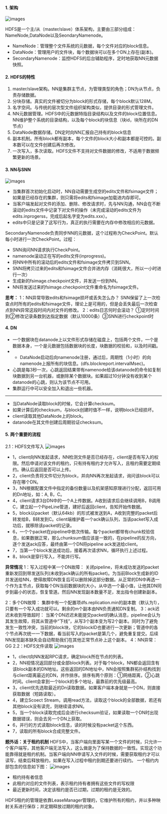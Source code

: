 #### 1. 架构
![images](https://cdn.nlark.com/yuque/0/2021/webp/21887442/1634982113724-0eb86ebe-05a0-44a3-9830-9d925668cd4d.webp?x-oss-process=image%2Fresize%2Cw_591%2Climit_0)

HDFS是一个主/从（master/slave）体系架构，主要由三部分组成：NameNode,DataNode以及SeondaryNamenode。
* NameNode：管理整个文件系统的元数据，每个文件对应的block信息。
* DataNode：管理用户的文件块，每个数据块可以在多个DN上存在(副本)。
* SecondaryNamenode：监控HDFS的后台辅助程序，定时地获取NN元数据快照。


#### 2. HDFS的特性
1. master/slave架构。NN是集群主节点，为管理类型的角色；DN为从节点，负责存储数据。
2. 分块存储。真实的文件被切分为block的形式存储，每个block默认128M。
3. 名字空间。与传统的层次型文件组织架构类似，提供目录的形式管理文件。
4. NN元数据管理。HDFS中的元数据特指目录结构以及文件的block位置信息。NN维护整个系统的目录结构，以及每个block的块信息（块id，块所在的DN节点）
5. DataNode数据存储。DN定时向NN汇报自己持有的block信息
6. 副本机制。所有block都有副本，每个文件的block大小和副本都是可控的。副本数可以在文件创建后再次修改。
7. 一次写入，多次读取。HDFS文件不支持对文件数据的修改，不适用于数据频繁更新的场景。

#### 3. NN与SNN
![images](https://cdn.nlark.com/yuque/0/2021/webp/21887442/1634983317299-e3a1ee97-3730-4900-bee3-00c19fc97727.webp?x-oss-process=image%2Fresize%2Cw_881%2Climit_0)
* 当集群首次初始化启动时，NN自动需要生成空的edits文件和fsimage文件；如果是已经存在的集群，则只需将edits和fsimage加载进内存即可。
* 当客户端发起对文件的添加、删除、修改请求时，先与NN沟通，NN会在不断滚动的edits文件中记录下对文件的操作（未完成滚动的edits文件为edits.inprogerss，完成后起名字变为edits.xxx）。
* edits中只是记录了这写行为，真正的执行需要在内存中修改相应的元数据。

SecondaryNamenode负责同步NN的元数据，这个过程称为CheckPoint。默认每小时进行一次CheckPoint。过程：
* SNN询问NN请求执行CheckPoint。
* namenode滚动正在写的edits文件(inprogress)。
* 将NN中所有的滚动后的edits文件和fsimage文件拷贝到SNN。
* SNN将拷贝过来的edits和fsimage文件合并进内存（消耗很大，所以一小时进行一次）
* 生成新的fsimage.checkpoint文件，并发送一份到NN。
* NN将发送过来的fsimage.checkpoint文件重命名为fsimage文件。

**思考：**
1：NN异常导致edits和fsimage损坏或丢失怎么办？
SNN保留了上一次检查点时所有的edits和fsimage文件，理论上是可用的，但是会丢失最后一次检查点到NN异常这段时间内对文件的修改。
2：edits日志何时会滚动？
①定时时间到②修改记录条数到达指定数据（默认10000条）③SNN进行checkpoint时

#### 4. DN
* 一个数据块在datanode上以文件形式存储在磁盘上，包括两个文件，一个是数据本身，一个是元数据包括数据块的长度，块数据的校验和，以及时间戳。
* * DataNode启动后向namenode注册，通过后，周期性（1小时）的向namenode上报所有的块信息。(dfs.blockreport.intervalMsec)。
* 心跳是每3秒一次，心跳返回结果带有namenode给该datanode的命令如复制块数据到另一台机器，或删除某个数据块。如果超过10分钟没有收到某个datanode的心跳，则认为该节点不可用。
* 集群运行中可以安全加入和退出一些机器。

*****************************
* 当DataNode读取block的时候，它会计算checksum。
* 如果计算后的checksum，与block创建时值不一样，说明block已经损坏。
* client读取其他DataNode上的block。
* datanode在其文件创建后周期验证checksum。


#### 5. 两个重要的流程
2.1：HDFS文件写入
![images](https://cdn.nlark.com/yuque/0/2021/webp/21887442/1634983215955-366eb823-ae78-49cf-9918-677a26300c28.webp?x-oss-process=image%2Fresize%2Cw_711%2Climit_0)
* 1，client向NN发起请求，NN检测文件是否已经存在，client是否有写入的权限。然后申请对该文件的租约，只有持有租约才允许写入，且租约需要定期续约。确认后返回是否可以上传。
* 2，client负责将文件切分为block，并向NN再次发起请求，询问该block可以存在哪个DN。
* 3，NN根据配置文件中指定的备份数量以及机架感知原理进行分配，返回可用的Dn地址，如：A, B，C。
* 4，client请求3台DN中的一个A上传数据。A收到请求后会继续调用B，B调用C，建立起一个PipeLine管道，建好后返回client，告知开始传数据。
* 5，block以packet（默认64kb）的形式被发送到A，A收到完整的packet后转发给B，B转发到C。client端维护着一个ack确认队列，当该packet写入成功后，就移除该packet的记录。
* 6，一个个packet在pipeline中依次传输。每个packet都带有chunk校验信息，如果数据正常，那么chunksum值应该是一致的，在pipeline的反方向，逐个发送ack应答，最终由第一个DN将pipeline ack发送给client。
* 7，当第一个block发送成功后，接着再次请求NN，循环执行上述过程。
* 8，block是穿行写入，不能并行写。


**异常情况**
1：写入过程中某一个DN故障：
关闭pipeline，将未成功发送的packet重新发回到带发送队列(未收到ack确认的所有packet)。为当前Block生成新的ID并发送给NN，使得故障DN恢复后可以删除掉这部分数据。从正常的DN中再选一个作为主节点，获取每个DN当前数据块的大小，从中选一个最小值，让他其DN同步到最小的状态，恢复管道。然后NN发现副本数量不足，发出指令创建新副本。

2：多个DN故障：
集群中有一个配置项dfs.replication.min的副本数（默认为1），只要有一个写入成功就可以。剩余的m个副本由NN负责通知DN复制。
3：ack迟迟未收到导致超时：
当某个DN迟迟未能提交packet的确认消息，pipeline会认为其发生故障，将其从管道中“下线”，从写3个副本变为写2个副本。同时为了避免发生一致性冲突，当前的block块，它的blockID也要进行一次更新；管道中的各个节点再次统一一下数据，看当前写入的packet是第几个，避免重复提交。后续NN发现副本缺失会自动帮助我们在其他正常节点补上这个副本。
4：NN异常：
GG
2.2：HDFS文件读取
![images](https://cdn.nlark.com/yuque/0/2021/webp/21887442/1634983276795-aa6dc69f-e346-41bd-a36e-065c6295ee51.webp?x-oss-process=image%2Fresize%2Cw_711%2Climit_0)
* 1，cliect向NN发起RPC请求，确定block所在节点的列表。
* 2，NN视情况返回部分或全部block列表。对于每个block，NN都会返回含有该block副本的DN地址。这些返回的DN地址中，NN会按照集群拓扑结构找到与client距离最近的DN，并作排序。排序有两个原则：①网络距离，②心跳时间。client会拿到一个block的多个地址，最靠前的优先级最高。
* 3，client优先选取最近的Dn读取数据。如果客户端本身就是一个DN，则直接获取数据（短路读取）。
* 4，建立Scoect Stream，调用read方法，读取这个block的全部数据，若还有其他block没有读完，则继续请求NN。
* 5，当一个block读取完成后会进行checksum验证，如果读取一个DN时出现数据错误，则会去另一个DN上获取。
* 6，并行的方式读取block信息，读的时候没有packet这个东西。
* 7，读取的所有block合成完整文件。

**题外话：关于租约机制**
HDFS中，当客户端向里面写某一个文件的时候，只允许一个客户端写，其他客户端无法写入，这么做是为了保持数据的一致性。实现这个功能靠得就是租约机制。当客户端向NN申请写入文件的时候，需要获取租约才可以读写，结束后释放租约，如果在写入过程中租约到期还要进行续约。
一个租约内部包含的信息如下图：
![images](https://img-blog.csdn.net/20161019151720790)
* 租约持有者信息
* 此租约对应的文件列表，表示租约持有者拥有这些文件的写权限
* 最近更新时间，决定该租约是否已过期，过期的租约是无效的。

HDFS租约的管理是依靠LeaseManager管理的，它维护所有的租约，并以多种映射关系进行保存；并定期释放过期的租约对象。


